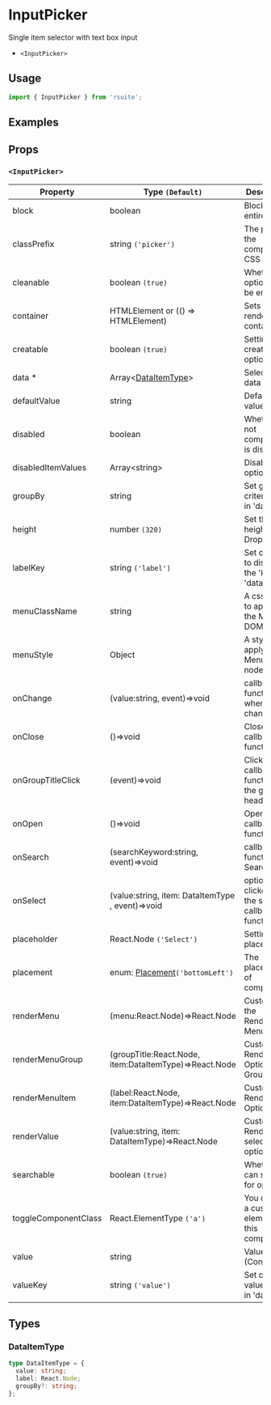 # InputPicker

Single item selector with text box input

* `<InputPicker>`

## Usage

```js
import { InputPicker } from 'rsuite';
```

## Examples

<!--{demo}-->

## Props

### `<InputPicker>`


| Property             | Type `(Default)`                                       | Description                                            |
| -------------------- | ------------------------------------------------------ | ------------------------------------------------------ |
| block                | boolean                                                | Blocking an entire row                                 |
| classPrefix          | string `('picker')`                                    | The prefix of the component CSS class                  |
| cleanable            | boolean `(true)`                                       | Whether the option can be emptied.                     |
| container            | HTMLElement or (() => HTMLElement)                     | Sets the rendering container                           |
| creatable            | boolean `(true)`                                       | Settings can create new options                        |
| data \*              | Array&lt;[DataItemType](#DataItemType)&gt;             | Selectable data                                        |
| defaultValue         | string                                                 | Default value                                          |
| disabled             | boolean                                                | Whether or not component is disabled                   |
| disabledItemValues   | Array&lt;string&gt;                                    | Disable optional                                       |
| groupBy              | string                                                 | Set grouping criteria 'key' in 'data'                  |
| height               | number `(320)`                                         | Set the height of the Dropdown                         |
| labelKey             | string `('label')`                                     | Set options to display the 'key' in 'data'             |
| menuClassName        | string                                                 | A css class to apply to the Menu DOM node.             |
| menuStyle            | Object                                                 | A style to apply to the Menu DOM node.                 |
| onChange             | (value:string, event)=>void                            | callback function when value changes                   |
| onClose              | ()=>void                                               | Close callback functions                               |
| onGroupTitleClick    | (event)=>void                                          | Click the callback function for the group header       |
| onOpen               | ()=>void                                               | Open callback function                                 |
| onSearch             | (searchKeyword:string, event)=>void                    | callback function for Search                           |
| onSelect             | (value:string, item: DataItemType , event)=>void       | option is clicked after the selected callback function |
| placeholder          | React.Node `('Select')`                                | Setting placeholders                                   |
| placement            | enum: [Placement](#Placement)`('bottomLeft')`          | The placement of component                             |
| renderMenu           | (menu:React.Node)=>React.Node                          | Customizing the Rendering Menu list                    |
| renderMenuGroup      | (groupTitle:React.Node, item:DataItemType)=>React.Node | Custom Render Options Group                            |
| renderMenuItem       | (label:React.Node, item:DataItemType)=>React.Node      | Custom Render Options                                  |
| renderValue          | (value:string, item: DataItemType)=>React.Node         | Custom Render selected options                         |
| searchable           | boolean `(true)`                                       | Whether you can search for options.                    |
| toggleComponentClass | React.ElementType `('a')`                              | You can use a custom element for this component        |
| value                | string                                                 | Value (Controlled)                                     |
| valueKey             | string `('value')`                                     | Set option value 'key' in 'data'                       |

## Types


### DataItemType

```ts
type DataItemType = {
  value: string;
  label: React.Node;
  groupBy?: string;
};
```